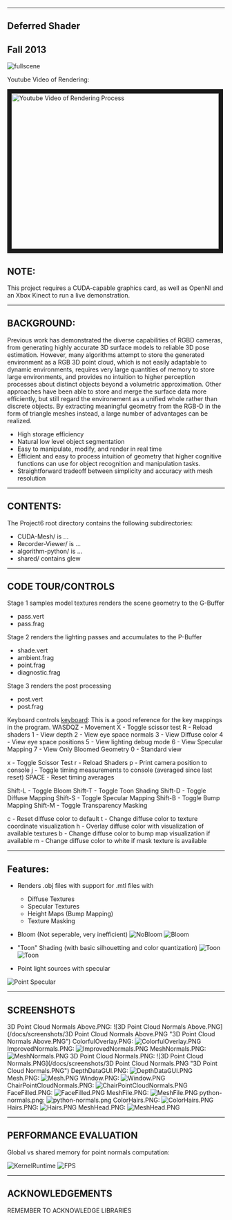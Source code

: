 -------------------------------------------------------------------------------
Deferred Shader
-------------------------------------------------------------------------------
Fall 2013
-------------------------------------------------------------------------------
![fullscene](/renders/FullHallAllTextures.PNG "Finished Rendering")

Youtube Video of Rendering:
<dl>
<a href="http://www.youtube.com/watch?feature=player_embedded&v=kvQ3dNG4Mdg
" target="_blank"><img src="http://img.youtube.com/vi/kvQ3dNG4Mdg/0.jpg" 
alt="Youtube Video of Rendering Process" width="480" height="360" border="10" /></a>
</dl>

NOTE:
-------------------------------------------------------------------------------
This project requires a CUDA-capable graphics card, as well as OpenNI and an
Xbox Kinect to run a live demonstration.

-------------------------------------------------------------------------------
BACKGROUND:
-------------------------------------------------------------------------------
Previous work has demonstrated the diverse capabilities of RGBD cameras, from
generating highly accurate 3D surface models to reliable 3D pose estimation.
However, many algorithms attempt to store the generated environment as a RGB 3D
point cloud, which is not easily adaptable to dynamic environments, requires
very large quantities of memory to store large environments, and provides no
intuition to higher perception processes about distinct objects beyond a
volumetric approximation. Other approaches have been able to store and merge
the surface data more efficiently, but still regard the environement as a
unified whole rather than discrete objects. By extracting meaningful geometry
from the RGB-D in the form of triangle meshes instead, a large number of
advantages can be realized.

* High storage efficiency
* Natural low level object segmentation
* Easy to manipulate, modify, and render in real time
* Efficient and easy to process intuition of geometry that higher cognitive functions can use for object recognition and manipulation tasks.
* Straightforward tradeoff between simplicity and accuracy with mesh resolution

-------------------------------------------------------------------------------
CONTENTS:
-------------------------------------------------------------------------------
The Project6 root directory contains the following subdirectories:
	
* CUDA-Mesh/ is ...
* Recorder-Viewer/ is ...
* algorithm-python/ is ...
* shared/ contains glew

-------------------------------------------------------------------------------
CODE TOUR/CONTROLS
-------------------------------------------------------------------------------

Stage 1 samples model textures renders the scene geometry to the G-Buffer
* pass.vert
* pass.frag

Stage 2 renders the lighting passes and accumulates to the P-Buffer
* shade.vert
* ambient.frag
* point.frag
* diagnostic.frag

Stage 3 renders the post processing
* post.vert
* post.frag

Keyboard controls
[keyboard](https://github.com/cboots/Deferred-Shading/blob/master/base/src/main.cpp#L1178):
This is a good reference for the key mappings in the program. 
WASDQZ - Movement
X - Toggle scissor test
R - Reload shaders
1 - View depth
2 - View eye space normals
3 - View Diffuse color
4 - View eye space positions
5 - View lighting debug mode
6 - View Specular Mapping
7 - View Only Bloomed Geometry
0 - Standard view

x - Toggle Scissor Test
r - Reload Shaders
p - Print camera position to console
j - Toggle timing measurements to console (averaged since last reset)
SPACE - Reset timing averages

Shift-L - Toggle Bloom
Shift-T - Toggle Toon Shading
Shift-D - Toggle Diffuse Mapping
Shift-S - Toggle Specular Mapping
Shift-B - Toggle Bump Mapping
Shift-M - Toggle Transparency Masking

c - Reset  diffuse color to default
t - Change diffuse color to texture coordinate visualization
h - Overlay diffuse color with visualization of available textures
b - Change diffuse color to bump map visualization if available
m - Change diffuse color to white if mask texture is available

-------------------------------------------------------------------------------
Features:
-------------------------------------------------------------------------------

* Renders .obj files with support for .mtl files with
  * Diffuse Textures
  * Specular Textures
  * Height Maps (Bump Mapping)
  * Texture Masking
 
* Bloom (Not seperable, very inefficient)
![NoBloom](/renders/LampNoBloom.PNG "Without Bloom")
![Bloom](/renders/LampWithBloom.PNG "With Bloom")

* "Toon" Shading (with basic silhouetting and color quantization)
![Toon](/renders/ToonShadingNoColor.PNG "Toon Shading B/W")
![Toon](/renders/FullHallToon.PNG "Toon Shading")

* Point light sources with specular

![Point Specular](/renders/PointLightSpeculars.PNG "Point Light Speculars")

-------------------------------------------------------------------------------
SCREENSHOTS
-------------------------------------------------------------------------------

3D Point Cloud Normals Above.PNG:
![3D Point Cloud Normals Above.PNG](/docs/screenshots/3D Point Cloud Normals Above.PNG "3D Point Cloud Normals Above.PNG")
ColorfulOverlay.PNG:
![ColorfulOverlay.PNG](/docs/screenshots/ColorfulOverlay.PNG "ColorfulOverlay.PNG")
ImprovedNormals.PNG:
![ImprovedNormals.PNG](/docs/screenshots/ImprovedNormals.PNG "ImprovedNormals.PNG")
MeshNormals.PNG:
![MeshNormals.PNG](/docs/screenshots/MeshNormals.PNG "MeshNormals.PNG")
3D Point Cloud Normals.PNG:
![3D Point Cloud Normals.PNG](/docs/screenshots/3D Point Cloud Normals.PNG "3D Point Cloud Normals.PNG")
DepthDataGUI.PNG:
![DepthDataGUI.PNG](/docs/screenshots/DepthDataGUI.PNG "DepthDataGUI.PNG")
Mesh.PNG:
![Mesh.PNG](/docs/screenshots/Mesh.PNG "Mesh.PNG")
Window.PNG:
![Window.PNG](/docs/screenshots/Window.PNG "Window.PNG")
ChairPointCloudNormals.PNG:
![ChairPointCloudNormals.PNG](/docs/screenshots/ChairPointCloudNormals.PNG "ChairPointCloudNormals.PNG")
FaceFilled.PNG:
![FaceFilled.PNG](/docs/screenshots/FaceFilled.PNG "FaceFilled.PNG")
MeshFile.PNG:
![MeshFile.PNG](/docs/screenshots/MeshFile.PNG "MeshFile.PNG")
python-normals.png:
![python-normals.png](/docs/screenshots/python-normals.png "python-normals.png")
ColorHairs.PNG:
![ColorHairs.PNG](/docs/screenshots/ColorHairs.PNG "ColorHairs.PNG")
Hairs.PNG:
![Hairs.PNG](/docs/screenshots/Hairs.PNG "Hairs.PNG")
MeshHead.PNG:
![MeshHead.PNG](/docs/screenshots/MeshHead.PNG "MeshHead.PNG")

-------------------------------------------------------------------------------
PERFORMANCE EVALUATION
-------------------------------------------------------------------------------
Global vs shared memory for point normals computation:

![KernelRuntime](/docs/performance/SharedVsGlobalRuntime.png "Kernel Runtime")
![FPS](/docs/performance/SharedVsGlobalFPS.png "FPS")

---
ACKNOWLEDGEMENTS
---

REMEMBER TO ACKNOWLEDGE LIBRARIES

